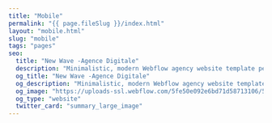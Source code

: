 ```yaml
---
title: "Mobile"
permalink: "{{ page.fileSlug }}/index.html"
layout: "mobile.html"
slug: "mobile"
tags: "pages"
seo:
  title: "New Wave -Agence Digitale"
  description: "Minimalistic, modern Webflow agency website template perfect for tech startups and service companies."
  og_title: "New Wave -Agence Digitale"
  og_description: "Minimalistic, modern Webflow agency website template perfect for tech startups and service companies."
  og_image: "https://uploads-ssl.webflow.com/5fe50e092e6bd71d58713106/5ff1f92b5c148a792fdbd8e2_Screen%20Shot%202021-01-03%20at%2019.04.20.png"
  og_type: "website"
  twitter_card: "summary_large_image"
---
```



